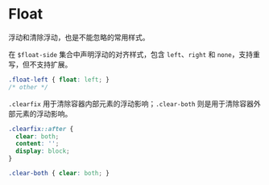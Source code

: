 # Float

浮动和清除浮动，也是不能忽略的常用样式。

在 `$float-side` 集合中声明浮动的对齐样式，包含 `left`、`right` 和 `none`，支持重写，但不支持扩展。

``` css
.float-left { float: left; }
/* other */
```

`.clearfix` 用于清除容器内部元素的浮动影响；`.clear-both` 则是用于清除容器外部元素的浮动影响。

``` css
.clearfix::after {
  clear: both;
  content: '';
  display: block;
}

.clear-both { clear: both; }
```
